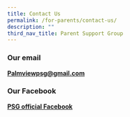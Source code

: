 ```yaml
---
title: Contact Us
permalink: /for-parents/contact-us/
description: ""
third_nav_title: Parent Support Group
---
```

### Our email

**Palmviewpsg@gmail.com**

### Our Facebook

 **[PSG official Facebook](https://www.facebook.com/psgatpalmviewpri)**